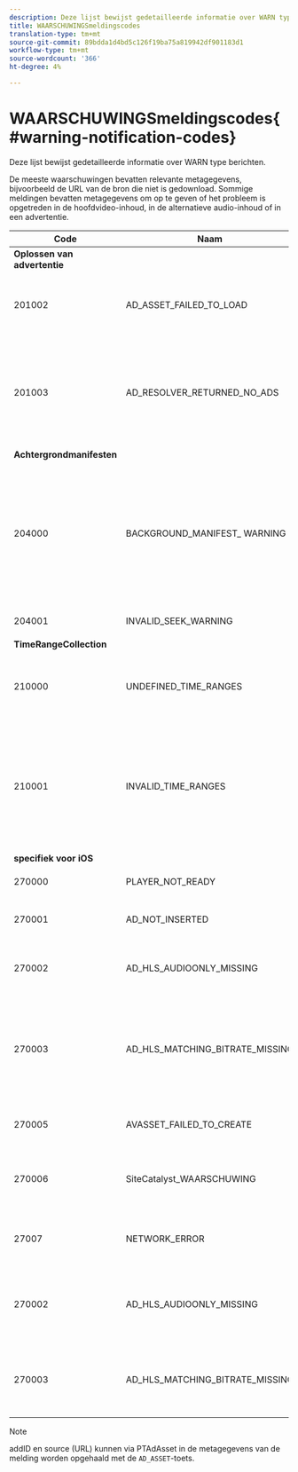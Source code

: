 ```yaml
---
description: Deze lijst bewijst gedetailleerde informatie over WARN type berichten.
title: WAARSCHUWINGSmeldingscodes
translation-type: tm+mt
source-git-commit: 89bdda1d4bd5c126f19ba75a819942df901183d1
workflow-type: tm+mt
source-wordcount: '366'
ht-degree: 4%

---
```



# WAARSCHUWINGSmeldingscodes{#warning-notification-codes}

Deze lijst bewijst gedetailleerde informatie over WARN type berichten.

<!--<a id="section_F25366B6703040E3ADA993C113618F01"></a>-->

De meeste waarschuwingen bevatten relevante metagegevens, bijvoorbeeld de URL van de bron die niet is gedownload. Sommige meldingen bevatten metagegevens om op te geven of het probleem is opgetreden in de hoofdvideo-inhoud, in de alternatieve audio-inhoud of in een advertentie.

<table frame="all" colsep="1" rowsep="1" id="table_C24772DF203B4DB2ACE6B475698C4C58"> 
 <thead> 
  <tr rowsep="1"> 
   <th colname="1" class="entry"> Code </th> 
   <th colname="2" class="entry"> Naam </th> 
   <th colname="3" class="entry"> InnerNotification </th> 
   <th colname="4" class="entry"> Metagegevenstoetsen </th> 
   <th colname="5" class="entry"> Opmerkingen </th> 
  </tr> 
 </thead>
 <tbody> 
  <tr rowsep="1"> 
   <td colname="1"><b>Oplossen van advertentie</b> </td> 
   <td colname="2"> </td>
   <td colname="3"> </td>
   <td colname="4"> </td>
   <td colname="5"> </td>
  </tr> 
  <tr rowsep="1"> 
   <td colname="1"><span class="codeph"> 201002</span> </td> 
   <td colname="2"><span class="codeph"> AD_ASSET_FAILED_TO_LOAD</span> </td> 
   <td colname="3"> <p>Geen </p> </td> 
   <td colname="4"><span class="codeph"> AD_ASSET, INTERNAL_ERROR</span> </td> 
   <td colname="5"> <p>Er is een fout opgetreden bij het laden van een advertentie. </p> </td> 
  </tr> 
  <tr rowsep="1"> 
   <td colname="1"><span class="codeph"> 201003</span> </td> 
   <td colname="2"><span class="codeph"> AD_RESOLVER_RETURNED_NO_ADS</span> </td> 
   <td colname="3"> <p>Geen </p> </td> 
   <td colname="4"><span class="codeph"> INTERNAL_ERROR, AD_ID,DESCRIPTION</span> </td> 
   <td colname="5"> <p>Oplossen van advertentie is mislukt vanwege een ongeldige VAST-URL of omdat er geen advertentie is geretourneerd vanuit de VAST-wrapper. </p> </td> 
  </tr> 
  <tr rowsep="1"> 
   <td colname="1"><b>Achtergrondmanifesten</b> </td> 
   <td colname="2"> </td>
   <td colname="3"> </td>
   <td colname="4"> </td>
   <td colname="5"> </td>
  </tr> 
  <tr rowsep="1"> 
   <td colname="1"><span class="codeph"> 204000  </span> </td> 
   <td colname="2"><span class="codeph"> BACKGROUND_MANIFEST_ WARNING</span> </td> 
   <td colname="3"> <p>Geen </p> </td> 
   <td colname="4"><span class="codeph"> BACKGROUND_MANIFEST_WARNING_</span> <span class="codeph"> ERRORBACKGROUND_MANIFEST_WARNING_</span> <span class="codeph"> NAMEDESCRIPTION</span> </td> 
   <td colname="5"> <p> Fout in downloaden achtergrondmanifest. Enig probleem bij het bijwerken van het achtergrondmanifest wordt verzonden als een TVSDK-waarschuwing en zorgt er niet voor dat het afspelen wordt gestopt. </p> </td> 
  </tr> 
  <tr rowsep="1"> 
   <td colname="1"><span class="codeph"> 204001  </span> </td> 
   <td colname="2"><span class="codeph"> INVALID_SEEK_WARNING</span> </td> 
   <td colname="3"> <p>Geen </p> </td> 
   <td colname="4"><span class="codeph"> BESCHRIJVING</span> </td> 
   <td colname="5"> <p></p> </td> 
  </tr> 
  <tr rowsep="1"> 
   <td colname="1"><b>TimeRangeCollection</b> </td> 
   <td colname="2"> </td>
   <td colname="3"> </td>
   <td colname="4"> </td>
   <td colname="5"> </td>
  </tr> 
  <tr rowsep="1"> 
   <td colname="1"><span class="codeph"> 210000  </span> </td> 
   <td colname="2"><span class="codeph"> UNDEFINED_TIME_RANGES  </span> </td> 
   <td colname="3"> <p>Geen </p> </td> 
   <td colname="4"> Geen </td> 
   <td colname="5"> De ad signalerende wijze wordt gedefinieerd als douanewaaiers maar er zijn geen waaiers bepaald. </td> 
  </tr> 
  <tr rowsep="1"> 
   <td colname="1"><span class="codeph"> 210001  </span> </td> 
   <td colname="2"><span class="codeph"> INVALID_TIME_RANGES  </span> </td> 
   <td colname="3"> <p>Geen </p> </td> 
   <td colname="4"><span class="codeph"> BESCHRIJVING  </span> </td> 
   <td colname="5"> <p> Een of meer tijdbereiken zijn ongeldig en worden genegeerd of gewijzigd. </p> <p> DESCRIPTION is een tekenreeks met een beschrijving van de ongeldige bereiken. </p> </td> 
  </tr> 
  <tr rowsep="1"> 
   <td colname="1"><b>specifiek voor iOS</b> </td> 
   <td colname="2"> </td>
   <td colname="3"> </td>
   <td colname="4"> </td>
   <td colname="5"> </td>
  </tr> 
  <tr rowsep="1"> 
   <td colname="1"><span class="codeph"> 270000  </span> </td> 
   <td colname="2"><span class="codeph"> PLAYER_NOT_READY  </span> </td> 
   <td colname="3"> <p>Geen </p> </td> 
   <td colname="4"><span class="codeph"> BESCHRIJVING  </span> </td> 
   <td colname="5"> </td> 
  </tr> 
  <tr rowsep="1"> 
   <td colname="1"><span class="codeph"> 270001  </span> </td> 
   <td colname="2"><span class="codeph"> AD_NOT_INSERTED  </span> </td> 
   <td colname="3"> <p>Geen </p> </td> 
   <td colname="4"> <p>Geen </p> </td> 
   <td colname="5"> <p>AD is niet in de stream ingevoegd. </p> </td> 
  </tr> 
  <tr rowsep="1"> 
   <td colname="1"><span class="codeph"> 270002  </span> </td> 
   <td colname="2"><span class="codeph"> AD_HLS_AUDIOONLY_MISSING  </span> </td> 
   <td colname="3"><span class="codeph"> AD_NOT_INSERTED  </span> </td> 
   <td colname="4"> <p>Geen </p> </td> 
   <td colname="5"> <p>Advertentie bevat niet alleen Audio Stream </p> </td> 
  </tr> 
  <tr rowsep="1"> 
   <td colname="1"><span class="codeph"> 270003  </span> </td> 
   <td colname="2"><span class="codeph"> AD_HLS_MATCHING_BITRATE_MISSING  </span> </td> 
   <td colname="3"><span class="codeph"> AD_NOT_INSERTED  </span> </td> 
   <td colname="4"> <p>Geen </p> </td> 
   <td colname="5"> <p>Er is geen overeenkomende advertentiestroom gevonden voor de huidige bitsnelheid van de inhoud. </p> <p>  </p> </td> 
  </tr> 
  <tr rowsep="1"> 
   <td colname="1"><span class="codeph"> 270005  </span> </td> 
   <td colname="2"><span class="codeph"> AVASSET_FAILED_TO_CREATE  </span> </td> 
   <td colname="3"><span class="codeph"> PLAYBACK_ERROR  </span> </td> 
   <td colname="4"> <p>Geen </p> </td> 
   <td colname="5"> <p>Fout bij het maken van de AVAsset. </p> </td> 
  </tr> 
  <tr rowsep="1"> 
   <td colname="1"><span class="codeph"> 270006  </span> </td> 
   <td colname="2"><span class="codeph"> SiteCatalyst_WAARSCHUWING  </span> </td> 
   <td colname="3"> <p>Geen </p> </td> 
   <td colname="4"><span class="codeph"> BESCHRIJVING  </span> </td> 
   <td colname="5"> <p>Waarschuwing: Zie beschrijving van de waarschuwing voor de katalysator. </p> </td> 
  </tr> 
  <tr rowsep="1"> 
   <td colname="1"><span class="codeph"> 27007  </span> </td> 
   <td colname="2"><span class="codeph"> NETWORK_ERROR  </span> </td> 
   <td colname="3"> <p>Geen </p> </td> 
   <td colname="4"><span class="codeph"> URL  </span> </td> 
   <td colname="5"> <p>Fout die gegevens van het netwerk krijgt. </p> </td> 
  </tr> 
  <tr rowsep="1"> 
   <td colname="1"><span class="codeph"> 270002</span> </td> 
   <td colname="2"><span class="codeph"> AD_HLS_AUDIOONLY_MISSING</span> </td> 
   <td colname="3"> <p>Geen </p> </td> 
   <td colname="4"><span class="codeph"> AD_ASSET</span> </td> 
   <td colname="5"> <p>De audio voor deze advertentie kan niet worden gehoord omdat deze ontbreekt </p> </td> 
  </tr> 
  <tr rowsep="1"> 
   <td colname="1"><span class="codeph"> 270003</span> </td> 
   <td colname="2"><span class="codeph"> AD_HLS_MATCHING_BITRATE_MISSING</span> </td> 
   <td colname="3"> <p>Geen </p> </td> 
   <td colname="4"><span class="codeph"> AD_ASSET</span> </td> 
   <td colname="5"> <p>De overeenkomende bitsnelheid ontbreekt. </p> <p>  </p>
    <!-- workaround for PDF having too much negative kerning in column 2 --> </td> 
  </tr> 
 </tbody> 
</table>

>[!NOTE]
>
>addID en source (URL) kunnen via PTAdAsset in de metagegevens van de melding worden opgehaald met de `AD_ASSET`-toets.
